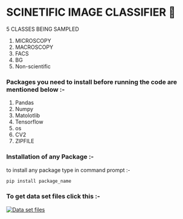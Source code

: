 
# SCINETIFIC IMAGE CLASSIFIER 👋


5 CLASSES BEING SAMPLED

1. MICROSCOPY
2. MACROSCOPY
3. FACS
4. BG
5. Non-scientific



### Packages you need to install before running the code are mentioned below :-

1. Pandas 
2. Numpy 
3. Matolotlib
4. Tensorflow
5. os
6. CV2
7. ZIPFILE


### Installation of any Package :-

to install any package type in command prompt :-
``` bash
pip install package_name
```

### To get data set files click this :-

[![Data set files](https://img.shields.io/badge/DATA_SET_FILES-000?style=for-the-badge&logo=ko-fi&logoColor=white)](https://github.com/vimal-isi-edu/BioFors)